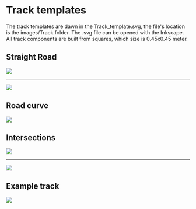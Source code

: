 # Track templates
The track templates are dawn  in the Track_template.svg, the file's location is the images/Track folder. The .svg file can be opened with the Inkscape. All track components are built from squares, which size is 0.45x0.45 meter.

## Straight Road

![](images/Track/StraightLine1.png)

----

![](images/Track/StraightLine2.png)

## Road curve

![](images/Track/Curve.png)

## Intersections

![](images/Track/Intersection1.png)

---

![](images/Track/Intersection2.png)

## Example track


![](images/Track/Test.png)